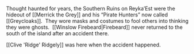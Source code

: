 Thought haunted for years, the Southern Ruins on Reyka’Est were the hideout of [[Merrick the Grey]] and his “Pirate Hunters” now called [[Greycloaks]].  They wore masks and costumes to fool others into thinking they were ghosts.  [[Winslow Firebeard|Firebeard]] never returned to the south of the island after an accident there.

[[Clive 'Ridge' Ridgely]] was here when the accident happened.